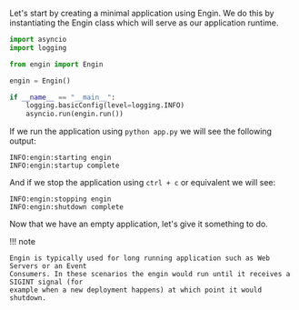 Let's start by creating a minimal application using Engin. We do this by instantiating the
Engin class which will serve as our application runtime.

```python title="app.py"
import asyncio
import logging

from engin import Engin

engin = Engin()

if __name__ == "__main__":
    logging.basicConfig(level=logging.INFO)
    asyncio.run(engin.run())
```

If we run the application using `python app.py` we will see the following output:

```
INFO:engin:starting engin
INFO:engin:startup complete
```

And if we stop the application using `ctrl + c` or equivalent we will see:

```
INFO:engin:stopping engin
INFO:engin:shutdown complete
```

Now that we have an empty application, let's give it something to do.

!!! note
    
    Engin is typically used for long running application such as Web Servers or an Event
    Consumers. In these scenarios the engin would run until it receives a SIGINT signal (for
    example when a new deployment happens) at which point it would shutdown.
